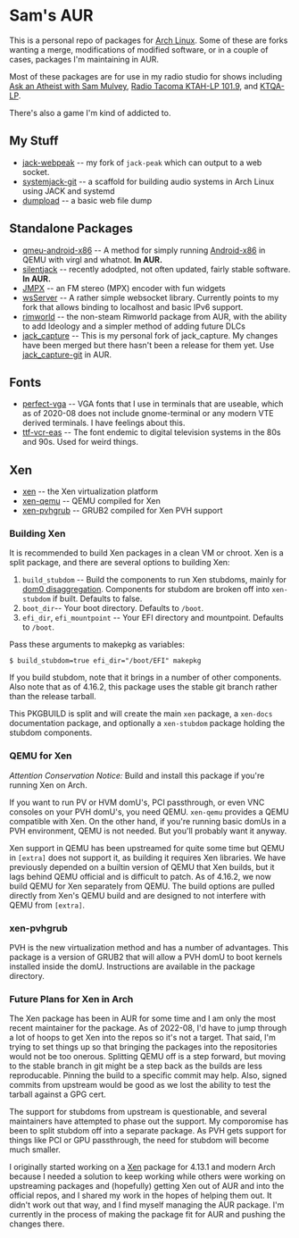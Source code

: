 # Sam's AUR

This is a personal repo of packages for [Arch Linux](http://archlinux.org).  Some of these are forks wanting a merge, modifications of modified software, or in a couple of cases, packages I'm maintaining in AUR.

Most of these packages are for use in my radio studio for shows including [Ask an Atheist with Sam Mulvey](https://atheist.radio), [Radio Tacoma KTAH-LP 101.9](http://radiotacoma.org), and [KTQA-LP](http://ktqa.org).

There's also a game I'm kind of addicted to.



## My Stuff
  * [jack-webpeak](https://github.com/refutationalist/jack-webpeak) -- my fork of `jack-peak` which can output to a web socket.
  * [systemjack-git](https://github.com/refutationalist/systemjack) -- a scaffold for building audio systems in Arch Linux using JACK and systemd
  * [dumpload](https://github.com/refutationalist/dumpload) -- a basic web file dump

## Standalone Packages

  * [qmeu-android-x86](https://aur.archlinux.org/packages/qemu-android-x86/) -- A method for simply running [Android-x86](http://android-x86.org) in QEMU with virgl and whatnot.  **In AUR.**
  * [silentjack](https://aur.archlinux.org/packages/silentjack) -- recently adodpted, not often updated, fairly stable software. **In AUR.**
  * [JMPX](http://jontio.zapto.org/hda1/paradise/jmpxencoder/jmpx.html) -- an FM stereo (MPX) encoder with fun widgets
  * [wsServer](https://github.com/Theldus/wsServer) -- A rather simple websocket library.   Currently points to my fork that allows binding to localhost and basic IPv6 support.
  * [rimworld](https://rimworldgame.com/) -- the non-steam Rimworld package from AUR, with the ability to add Ideology and a simpler method of adding future DLCs
  * [jack_capture](https://github.com/refutationalist/jack_capture) -- This is my personal fork of jack_capture.  My changes have been merged but there hasn't been a release for them yet.  Use [jack_capture-git](https://aur.archlinux.org/packages/jack_capture-git) in AUR.
  
## Fonts
  * [perfect-vga](http://laemeur.sdf.org/fonts/) -- VGA fonts that I use in terminals that are useable, which as of 2020-08 does not include gnome-terminal or any modern VTE derived terminals.  I have feelings about this.
  * [ttf-vcr-eas](https://www.fontzip.com/vcr-eas) -- The font endemic to digital television systems in the 80s and 90s.  Used for weird things.

 
## Xen

 * [xen](https://aur.archlinux.org/packages/xen/) -- the Xen virtualization platform 
 * [xen-qemu](https://qemu.org) -- QEMU compiled for Xen
 * [xen-pvhgrub](https://www.gnu.org/software/grub/) -- GRUB2 compiled for Xen PVH support

### Building Xen

It is recommended to build Xen packages in a clean VM or chroot.   Xen is a split package, and there are several options to building Xen:

  1) ``build_stubdom`` -- Build the components to run Xen stubdoms, mainly for [dom0 disaggregation](https://wiki.xenproject.org/wiki/Dom0_Disaggregation).  Components for stubdom are broken off into ``xen-stubdom`` if built.  Defaults to false.
  2) ``boot_dir``-- Your boot directory.  Defaults to ``/boot``.
  3) ``efi_dir``, ``efi_mountpoint`` -- Your EFI directory and mountpoint.   Defaults to ``/boot``.

Pass these arguments to makepkg as variables:

```
$ build_stubdom=true efi_dir="/boot/EFI" makepkg
```

If you build stubdom, note that it brings in a number of other components.   Also note that as of 4.16.2, this package uses the stable git branch rather than the release tarball.

This PKGBUILD is split and will create the main ``xen`` package, a ``xen-docs`` documentation package, and optionally a ``xen-stubdom`` package holding the stubdom components.


### QEMU for Xen

*Attention Conservation Notice:* Build and install this package if you're running Xen on Arch.

If you want to run PV or HVM domU's, PCI passthrough, or even VNC consoles on your PVH domU's, you need QEMU.  ``xen-qemu`` provides a QEMU compatible with Xen.   On the other hand, if you're running basic domUs in a PVH environment, QEMU is not needed.  But you'll probably want it anyway.

Xen support in QEMU has been upstreamed for quite some time but QEMU in ``[extra]`` does not support it, as building it requires Xen libraries.  We have previously depended on a builtin version of QEMU that Xen builds, but it lags behind QEMU official and is difficult to patch.  As of 4.16.2, we now build QEMU for Xen separately from QEMU.  The build options are pulled directly from Xen's QEMU build and are designed to not interfere with QEMU from ``[extra]``.


### xen-pvhgrub

PVH is the new virtualization method and has a number of advantages.  This package is a version of GRUB2 that will allow a PVH domU to boot kernels installed inside the domU.   Instructions are available in the package directory.

### Future Plans for Xen in Arch

The Xen package has been in AUR for some time and I am only the most recent maintainer for the package.  As of 2022-08, I'd have to jump through a lot of hoops to get Xen into the repos so it's not a target.  That said, I'm trying to set things up so that bringing the packages into the repositories would not be too onerous.  Splitting QEMU off is a step forward, but moving to the stable branch in git might be a step back as the builds are less reproducable.  Pinning the build to a specific commit may help.  Also, signed commits from upstream would be good as we lost the ability to test the tarball against a GPG cert.

The support for stubdoms from upstream is questionable, and several maintainers have attempted to phase out the support.  My comporomise has been to split stubdom off into a separate package.  As PVH gets support for things like PCI or GPU passthrough, the need for stubdom will become much smaller.


I originally started working on a [Xen](https://xenproject.org) package for 4.13.1 and modern Arch because I needed a solution to keep working while others were working on upstreaming packages and (hopefully) getting Xen out of AUR and into the official repos, and I shared my work in the hopes of helping them out.  It didn't work out that way, and I find myself managing the AUR package.  I'm currently in the process of making the package fit for AUR and pushing the changes there.

